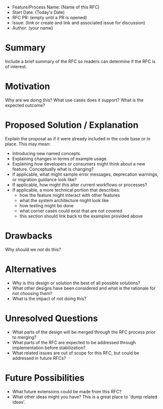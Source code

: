 - Feature/Process Name: (Name of this RFC)
- Start Date: (Today's Date)
- RFC PR: (empty until a PR is opened)
- Issue: (link or create and link and associated issue for discussion)
- Author: (your name)

<!-- This is a comment block that is not visible. We provide some instructions in here. When submitting an RFC please copy this template into a new wiki page titled RFC#:Title, where the number is the next incrementing number. If you would like to submit an RFC, but are unable to edit the wiki, please open an issue and we will assist you in getting your RFC posted. Please fill in, to the largest extent possible, the template below describing your RFC. After that, be active on the associated issue and we can move the RFC through the process.-->

# Summary
Include a brief summary of the RFC so readers can determine if the RFC is of interest.

# Motivation
Why are we doing this? What use cases does it support? What is the expected outcome?

# Proposed Solution / Explanation
Explain the proposal as if it were already included in the code base or in place. This may mean:

- Introducing new named concepts.
- Explaining changes in terms of example usage.
- Explaining how developers or consumers might think about a new feature. Conceptually what is changing?
- If applicable, what might sample error messages, deprecation warnings, or migration guidance look like?
- If applicable, how might this alter current workflows or processes?
- If applicable, a more technical portion that describes:
  - how the feature might interact with other features
  - what the system architecture might look like
  - how testing might be done
  - what corner cases could exist that are not covered
  - this section should link back to the examples provided above

# Drawbacks
Why should we *not* do this?

# Alternatives
  - Why is this design or solution the best of all possible solutions?
  - What other designs have been considered and what is the rationale for not choosing them?
  - What is the impact of not doing this?

# Unresolved Questions
  - What parts of the design will be merged through the RFC process prior to merging?
  - What parts of the RFC are expected to be addressed through implementation before stabilization?
  - What related issues are out of scope for this RFC, but could be addressed in future RFCs?

# Future Possibilities
  - What future extensions could be made from this RFC?
  - What other ideas might you have? This is a great place to 'dump related ideas'.